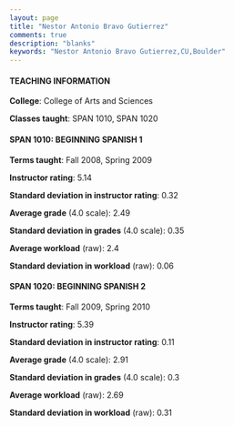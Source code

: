 ```yaml
---
layout: page
title: "Nestor Antonio Bravo Gutierrez" 
comments: true
description: "blanks"
keywords: "Nestor Antonio Bravo Gutierrez,CU,Boulder"
---
```

<head>
<script src="https://ajax.googleapis.com/ajax/libs/jquery/2.1.3/jquery.min.js"></script>
<script src="https://dl.dropboxusercontent.com/s/pc42nxpaw1ea4o9/highcharts.js?dl=0"></script>
<!-- <script src="../assets/js/highcharts.js"></script> -->
<style type="text/css">@font-face {
	font-family: "Bebas Neue";
	src: url(https://www.filehosting.org/file/details/544349/BebasNeue Regular.otf) format("opentype");
	}
	h1.Bebas { 
		font-family: "Bebas Neue", Verdana, Tahoma;
	}
</style>
</head>
	   
#### TEACHING INFORMATION

**College**: College of Arts and Sciences

**Classes taught**: SPAN 1010, SPAN 1020

#### SPAN 1010: BEGINNING SPANISH 1

**Terms taught**: Fall 2008, Spring 2009

**Instructor rating**: 5.14

**Standard deviation in instructor rating**: 0.32

**Average grade** (4.0 scale): 2.49

**Standard deviation in grades** (4.0 scale): 0.35

**Average workload** (raw): 2.4

**Standard deviation in workload** (raw): 0.06

#### SPAN 1020: BEGINNING SPANISH 2

**Terms taught**: Fall 2009, Spring 2010

**Instructor rating**: 5.39

**Standard deviation in instructor rating**: 0.11

**Average grade** (4.0 scale): 2.91

**Standard deviation in grades** (4.0 scale): 0.3

**Average workload** (raw): 2.69

**Standard deviation in workload** (raw): 0.31

